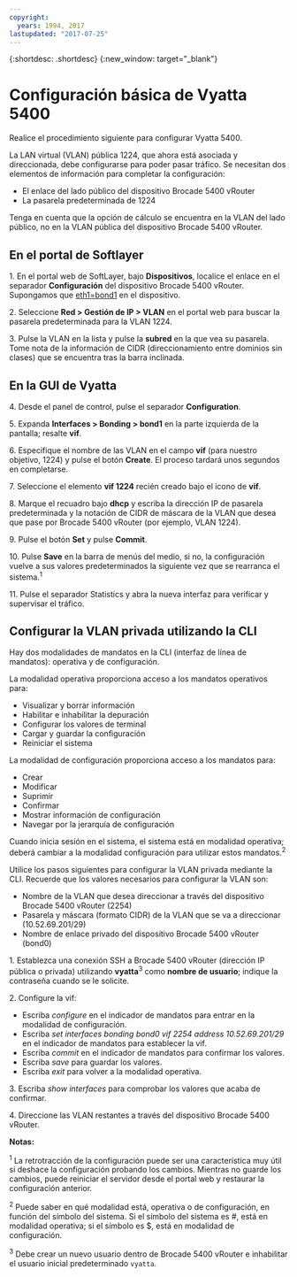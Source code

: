 ```yaml
---
copyright:
  years: 1994, 2017
lastupdated: "2017-07-25"
---
```


{:shortdesc: .shortdesc}
{:new_window: target="_blank"}

# Configuración básica de Vyatta 5400

Realice el procedimiento siguiente para configurar Vyatta 5400.

La LAN virtual (VLAN) pública 1224, que ahora está asociada y direccionada, debe configurarse para poder pasar tráfico. Se necesitan dos elementos de información para completar la configuración:

  * El enlace del lado público del dispositivo Brocade 5400 vRouter
  * La pasarela predeterminada de 1224

Tenga en cuenta que la opción de cálculo se encuentra en la VLAN del lado público, no en la VLAN pública del dispositivo Brocade 5400 vRouter.

## En el portal de Softlayer

1\. En el portal web de SoftLayer, bajo **Dispositivos**, localice el enlace en el separador **Configuración** del dispositivo Brocade 5400 vRouter. Supongamos que <span style="text-decoration: underline">eth1=bond1</span> en el dispositivo.

2\. Seleccione **Red > Gestión de IP > VLAN** en el portal web para buscar la pasarela predeterminada para la VLAN 1224.

3\. Pulse la VLAN en la lista y pulse la **subred** en la que vea su pasarela. Tome nota de la información de CIDR (direccionamiento entre dominios sin clases) que se encuentra tras la barra inclinada. 

## En la GUI de Vyatta

4\. Desde el panel de control, pulse el separador **Configuration**.

5\. Expanda **Interfaces > Bonding > bond1** en la parte izquierda de la pantalla; resalte **vif**.

6\. Especifique el nombre de las VLAN en el campo **vif** (para nuestro objetivo, 1224) y pulse el botón **Create**. El proceso tardará unos segundos en completarse.

7\. Seleccione el elemento **vif 1224** recién creado bajo el icono de **vif**.

8\. Marque el recuadro bajo **dhcp** y escriba la dirección IP de pasarela predeterminada y la notación de CIDR de máscara de la VLAN que desea que pase por Brocade 5400 vRouter (por ejemplo, VLAN 1224).

9\. Pulse el botón **Set** y pulse **Commit**.

10\. Pulse **Save** en la barra de menús del medio, si no, la configuración vuelve a sus valores predeterminados la siguiente vez que se rearranca el sistema.<sup>1</sup>

11\. Pulse el separador Statistics y abra la nueva interfaz para verificar y supervisar el tráfico.

## Configurar la VLAN privada utilizando la CLI

Hay dos modalidades de mandatos en la CLI (interfaz de línea de mandatos): operativa y de configuración. 

La modalidad operativa proporciona acceso a los mandatos operativos para:

  * Visualizar y borrar información
  * Habilitar e inhabilitar la depuración
  * Configurar los valores de terminal
  * Cargar y guardar la configuración
  * Reiniciar el sistema

La modalidad de configuración proporciona acceso a los mandatos para:

  * Crear
  * Modificar
  * Suprimir
  * Confirmar
  * Mostrar información de configuración
  * Navegar por la jerarquía de configuración

Cuando inicia sesión en el sistema, el sistema está en modalidad operativa; deberá cambiar a la modalidad configuración para utilizar estos mandatos.<sup>2</sup>

Utilice los pasos siguientes para configurar la VLAN privada mediante la CLI. Recuerde que los valores necesarios para configurar la VLAN son:

  * Nombre de la VLAN que desea direccionar a través del dispositivo Brocade 5400 vRouter (2254)
  * Pasarela y máscara (formato CIDR) de la VLAN que se va a direccionar (10.52.69.201/29)
  * Nombre de enlace privado del dispositivo Brocade 5400 vRouter (bond0)

1\. Establezca una conexión SSH a Brocade 5400 vRouter (dirección IP pública o privada) utilizando **vyatta**<sup>3</sup> como **nombre de usuario**; indique la contraseña cuando se le solicite.

2\. Configure la vif:

  * Escriba *configure* en el indicador de mandatos para entrar en la modalidad de configuración.
  * Escriba *set interfaces bonding bond0 vif 2254 address 10.52.69.201/29* en el indicador de mandatos para establecer la vif.
  * Escriba *commit* en el indicador de mandatos para confirmar los valores.
  * Escriba *save* para guardar los valores.
  * Escriba *exit* para volver a la modalidad operativa.

3\. Escriba *show interfaces* para comprobar los valores que acaba de confirmar.

4\. Direccione las VLAN restantes a través del dispositivo Brocade 5400 vRouter.

**Notas:**

<sup>1</sup> La retrotracción de la configuración puede ser una característica muy útil si deshace la configuración probando los cambios. Mientras no guarde los cambios, puede reiniciar el servidor desde el portal web y restaurar la configuración anterior.

<sup>2</sup> Puede saber en qué modalidad está, operativa o de configuración, en función del símbolo del sistema. Si el símbolo del sistema es #, está en modalidad operativa; si el símbolo es $, está en modalidad de configuración.

<sup>3</sup> Debe crear un nuevo usuario dentro de Brocade 5400 vRouter e inhabilitar el usuario inicial predeterminado `vyatta`.
